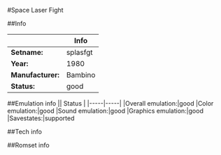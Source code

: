 #Space Laser Fight

##Info

||Info|
|-----|-----|
|**Setname:**|splasfgt
|**Year:**|1980
|**Manufacturer:**|Bambino
|**Status:**|good

##Emulation info
|| Status |
|-----|-----|
|Overall emulation:|good
|Color emulation:|good
|Sound emulation:|good
|Graphics emulation:|good
|Savestates:|supported

##Tech info

##Romset info

<!--- START OF EDITED COMMENT DO NOT TOUCH TEXT ABOVE-->
